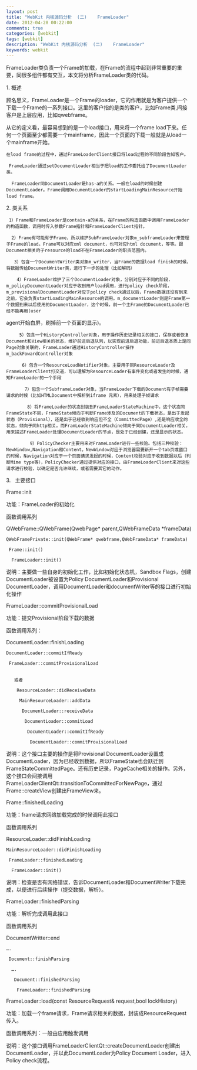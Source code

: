 ```yaml
---
layout: post
title: "WebKit 内核源码分析  (二)    FrameLoader"
date: 2012-04-28 00:22:00 
comments: true
categories: [webkit]
tags: [webkit]
description: "WebKit 内核源码分析  (二)    FrameLoader"
keywords: webkit
---
```



 
  FrameLoader类负责一个Frame的加载，在Frame的流程中起到非常重要的重要，同很多组件都有交互，本文将分析FrameLoader类的代码。
 
 
  1. 概述
 
 
  顾名思义，FrameLoader是一个Frame的loader，它的作用就是为客户提供一个下载一个Frame的一系列接口。这里的客户指的是类的客户，比如Frame类,间接客户是上层应用，比如qwebframe。
  
   从它的定义看，最容易想到的是一个load接口，用来将一个frame load下来。任何一个页面至少都需要一个mainframe，因此一个页面的下载一般就是从load一个mainframe开始。
   
    在load frame的过程中，通过FrameLoaderClient接口将load过程的不同阶段告知客户。
    
     FrameLoader通过setDocumentLoader相当于把load的工作委托给了DocumentLoader类。
     
      FrameLoader同DocumentLoader是has-a的关系。一般在load的时候创建DocumentLoader。Frame调用DocumentLoader的startLoadingMainResource开始load frame。
     
    
   
  
 
 
  2. 类关系
 
 
  
   
    
     1）Frame和FrameLoader是contain-a的关系，在Frame的构造函数中调用FrameLoader的构造函数，调用时传入参数Frame指针和FrameLoaderClient指针。
     
      2）Frame有可能有子Frame，所以维护SubFrameLoader对象m_subframeLoader来管理子Frame的load。Frame可以对应xml document，也可对应html document，等等。跟Document相关的子resource的load不在FrameLoader的职责范围内。
      
       3）包含一个DocumentWriter类对象m_writer，当Frame的数据load finish的时候，将数据传给DocumentWriter类，进行下一步的处理（比如解码）
       
        4）FrameLoader维护了三个DocumentLoader对象，分别对应于不同的阶段，m_policyDocumentLoader对应于收到用户load调用，进行policy check阶段，m_provisionalDocumentLoader对应于policy check通过以后，Frame数据还没有到来之前，它会负责startLoadingMainResource的调用。m_documentLoader则是Frame第一个数据到来以后使用的DocumentLoader，这个时候，前一个主Frame的DocumentLoader已经不能再用(user
 agent开始白屏，刷掉前一个页面的显示)。
        
         5）包含一个HistoryController对象，用于操作历史记录相关的接口，保存或者恢复Document和View相关的状态，维护前进后退队列，以实现前进后退功能，前进后退本质上是同Page对象关联的，FrameLoader通过HistoryController操作m_backFowardController对象
         
          6）包含一个ResourceLoadNotifier对象，主要用于同ResourceLoader及FrameLoaderClient打交道，可以理解为ResourceLoader有事件变化或者发生的时候，通知FrameLoader的一个手段
          
           7）包含一个SubframeLoader对象，当FrameLoader下载的Document有子帧需要请求的时候（比如HTMLDocument中解析到iframe 元素），用来处理子帧请求
           
            8）将FrameLoader的状态封装到FrameLoaderStateMachine中，这个状态同FrameState不同，FrameState倾向于判断Frame涉及的Document的下载状态，是出于发起状态（Provisional），还是出于已经收到响应但不全（CommittedPage）,还是响应收全的状态，倾向于同http相关。而FramLoaderStateMachine倾向于同DocumentLoader相关，用来描述FrameLoader处理DocumentLoader的节点，是处于已经创建，还是显示的状态。
            
             9）PolicyChecker主要用来对FrameLoader进行一些校验。包括三种校验：NewWindow,Navigation和Content。NewWindow对应于浏览器需要新开一个tab页或窗口的时候，Navigation对应于一个页面请求发起的时候，Content校验对应于收到数据以后（判断Mime type等），PolicyChecker通过提供对应的接口，由FrameLoaderClient来对这些请求进行校验，以确定是否允许继续，或者需要其它的动作。
            
           
          
         
        
       
      
     
    
   
  
 
 
  3.   主要接口
 
 
  Frame::init
 
 
  功能：FrameLoader的初始化
 
 
  函数调用系列
  
   QWebFrame::QWebFrame(QwebPage* parent,QWebFrameData *frameData)
   
    QWebFramePrivate::init(QWebFrame* qwebframe,QWebFrameData* frameData)
    
     Frame::init()
     
      FrameLoader::init()
     
    
   
  
 
 
  说明：主要做一些自身的初始化工作，比如初始化状态机，Sandbox Flags，创建DocumentLoader被设置为Policy DocumentLoader和Provisional DocumentLoader，调用DocumentLoader和documentWriter等的接口进行初始化操作
 
 
  FrameLoader::commitProvisionalLoad
 
 
  功能：提交Provisional阶段下载的数据
 
 
  函数调用系列：
  
   DocumentLoader::finishLoading
   
    DocumentLoader::commitIfReady
    
     FrameLoader::commitProvisionalLoad
     
      
       或者
       
        ResourceLoader::didReceiveData
        
         MainResourceLoader::addData
         
          DocumentLoader::receiveData
          
           DocumentLoader::commitLoad
           
            DocumentLoader::commitIfReady
            
             DocumentLoader::commitProvisionalLoad
            
           
          
         
        
       
      
     
    
   
  
 
 
  说明：这个接口主要的操作是将Provisional DocumentLoader设置成DocumentLoader，因为已经收到数据，所以FrameState也会跃迁到FrameStateCommittedPage。还有历史记录，PageCache相关的操作。另外，这个接口会间接调用FrameLoaderClientQt::transitionToCommittedForNewPage，通过Frame::createView创建出FrameView来。
 
 
  Frame::finishedLoading
 
 
  功能：frame请求网络加载完成的时候调用此接口
 
 
  函数调用系列
  
   ResourceLoader::didFinishLoading
   
    MainResourceLoader::didFinishLoading
    
     FrameLoader::finishedLoading
     
      FrameLoader::init()
     
    
   
  
 
 
  说明：检查是否有网络错误，告诉DocumentLoader和DocumentWriter下载完成，以便进行后续操作（提交数据，解析）。
 
 
  FrameLoader::finishedParsing
 
 
  功能：解析完成调用此接口
 
 
  函数调用系列
  
   DocumentWritter::end
   
    ….
    
     Document::finishParsing
     
      ….
      
       Document::finishedParsing
       
        FrameLoader::finishedParsing
       
      
     
    
   
  
 
 
  FrameLoader::load(const ResourceRequest& request,bool lockHistory)
 
 
  功能：加载一个frame请求，Frame请求相关的数据，封装成ResourceRequest传入。
 
 
  函数调用系列：一般由应用触发调用
 
 
  说明：这个接口调用FrameLoaderClientQt::createDocumentLoader创建出DocumentLoader，并以此DocumentLoader为Policy Document Loader，进入Policy check流程。
 


